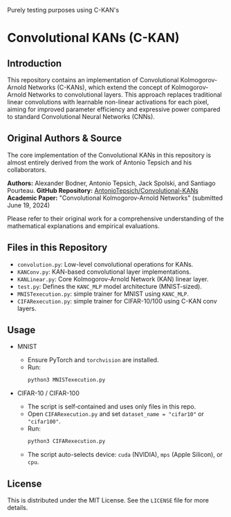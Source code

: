 Purely testing purposes using C-KAN's 
# Convolutional KANs (C-KAN)

## Introduction
This repository contains an implementation of Convolutional Kolmogorov-Arnold Networks (C-KANs), which extend the concept of Kolmogorov-Arnold Networks to convolutional layers. This approach replaces traditional linear convolutions with learnable non-linear activations for each pixel, aiming for improved parameter efficiency and expressive power compared to standard Convolutional Neural Networks (CNNs).

## Original Authors & Source
The core implementation of the Convolutional KANs in this repository is almost entirely derived from the work of Antonio Tepsich and his collaborators.

**Authors:** Alexander Bodner, Antonio Tepsich, Jack Spolski, and Santiago Pourteau.
**GitHub Repository:** [AntonioTepsich/Convolutional-KANs](https://github.com/AntonioTepsich/Convolutional-KANs)
**Academic Paper:** "Convolutional Kolmogorov-Arnold Networks" (submitted June 19, 2024)

Please refer to their original work for a comprehensive understanding of the mathematical explanations and empirical evaluations.

## Files in this Repository
*   `convolution.py`: Low-level convolutional operations for KANs.
*   `KANConv.py`: KAN-based convolutional layer implementations.
*   `KANLinear.py`: Core Kolmogorov-Arnold Network (KAN) linear layer.
*   `test.py`: Defines the `KANC_MLP` model architecture (MNIST-sized).
*   `MNISTexecution.py`: simple trainer for MNIST using `KANC_MLP`.
*   `CIFARexecution.py`: simple trainer for CIFAR-10/100 using C-KAN conv layers.

## Usage

- MNIST
  - Ensure PyTorch and `torchvision` are installed.
  - Run:
    ```bash
    python3 MNISTexecution.py
    ```

- CIFAR-10 / CIFAR-100
  - The script is self‑contained and uses only files in this repo.
  - Open `CIFARexecution.py` and set `dataset_name = "cifar10"` or `"cifar100"`.
  - Run:
    ```bash
    python3 CIFARexecution.py
    ```
  - The script auto-selects device: `cuda` (NVIDIA), `mps` (Apple Silicon), or `cpu`.

## License
This is distributed under the MIT License. See the `LICENSE` file for more details.
